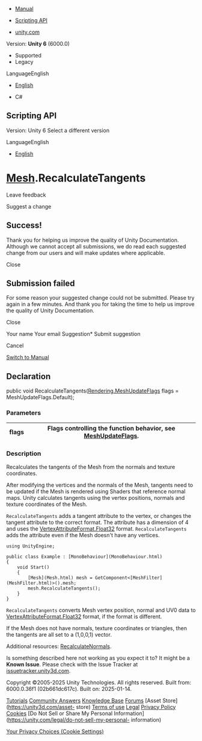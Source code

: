[ ]()

  * [Manual](../Manual/index.html)
  * [Scripting API](../ScriptReference/index.html)

  * [unity.com](https://unity.com/)

Version: **Unity 6** (6000.0)

  * Supported
  * Legacy

LanguageEnglish

  * [English]()

  * C#

[ ](https://docs.unity3d.com)

## Scripting API

Version: Unity 6 Select a different version

LanguageEnglish

  * [English]()

#  [Mesh](Mesh.html).RecalculateTangents

Leave feedback

Suggest a change

## Success!

Thank you for helping us improve the quality of Unity Documentation. Although
we cannot accept all submissions, we do read each suggested change from our
users and will make updates where applicable.

Close

## Submission failed

For some reason your suggested change could not be submitted. Please <a>try
again</a> in a few minutes. And thank you for taking the time to help us
improve the quality of Unity Documentation.

Close

Your name Your email Suggestion* Submit suggestion

Cancel

[Switch to Manual](../Manual/class-Mesh.html "Go to Mesh Component in the
Manual")

## Declaration

public void
RecalculateTangents([Rendering.MeshUpdateFlags](Rendering.MeshUpdateFlags.html)
flags = MeshUpdateFlags.Default);

### Parameters

flags | Flags controlling the function behavior, see [MeshUpdateFlags](Rendering.MeshUpdateFlags.html).  
---|---  
  
### Description

Recalculates the tangents of the Mesh from the normals and texture
coordinates.

After modifying the vertices and the normals of the Mesh, tangents need to be
updated if the Mesh is rendered using Shaders that reference normal maps.
Unity calculates tangents using the vertex positions, normals and texture
coordinates of the Mesh.  
  
`RecalculateTangents` adds a tangent attribute to the vertex, or changes the
tangent attribute to the correct format. The attribute has a dimension of 4
and uses the
[VertexAttributeFormat.Float32](Rendering.VertexAttributeFormat.Float32.html)
format. `RecalculateTangents` adds the attribute even if the Mesh doesn't have
any vertices.

    
    
    using UnityEngine;  
      
    public class Example : [MonoBehaviour](MonoBehaviour.html)
    {
        void Start()
        {
            [Mesh](Mesh.html) mesh = GetComponent<[MeshFilter](MeshFilter.html)>().mesh;
            mesh.RecalculateTangents();
        }
    }
    

`RecalculateTangents` converts Mesh vertex position, normal and UV0 data to
[VertexAttributeFormat.Float32](Rendering.VertexAttributeFormat.Float32.html)
format, if the format is different.  
  
If the Mesh does not have normals, texture coordinates or triangles, then the
tangents are all set to a (1,0,0,1) vector.  
  
Additional resources: [RecalculateNormals](Mesh.RecalculateNormals.html).

Is something described here not working as you expect it to? It might be a
**Known Issue**. Please check with the Issue Tracker at
[issuetracker.unity3d.com](https://issuetracker.unity3d.com).

Copyright ©2005-2025 Unity Technologies. All rights reserved. Built from:
6000.0.36f1 (02b661dc617c). Built on: 2025-01-14.

[Tutorials](https://unity3d.com/learn) [Community
Answers](https://answers.unity3d.com) [Knowledge
Base](https://support.unity3d.com/hc/en-us)
[Forums](https://forum.unity3d.com) [Asset Store](https://unity3d.com/asset-
store) [Terms of use](https://docs.unity3d.com/Manual/TermsOfUse.html)
[Legal](https://unity.com/legal) [Privacy
Policy](https://unity.com/legal/privacy-policy)
[Cookies](https://unity.com/legal/cookie-policy) [Do Not Sell or Share My
Personal Information](https://unity.com/legal/do-not-sell-my-personal-
information)

[Your Privacy Choices (Cookie Settings)](javascript:void\(0\);)

